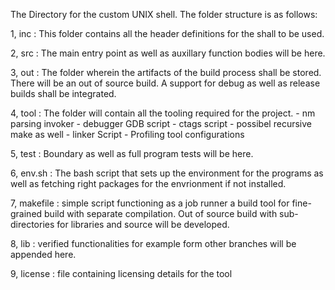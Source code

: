 The Directory for the custom UNIX shell. The folder structure is as follows:

1, inc : This folder contains all the header definitions for the shall to be used.

2, src : The main entry point as well as auxillary function bodies will be here.

3, out : The folder wherein the artifacts of the build process shall be stored.
         There will be an out of source build.
         A support for debug as well as release builds shall be integrated.

4, tool : The folder will contain all the tooling required for the project.
          - nm parsing invoker
          - debugger GDB script
          - ctags script
          - possibel recursive make as well
          - linker Script
          - Profiling tool configurations

5, test : Boundary as well as full program tests will be here.

6, env.sh : The bash script that sets up the environment for the programs as well as
            fetching right packages for the envrionment if not installed.

7, makefile : simple script functioning as a job runner a build tool for fine-grained
            build with separate compilation. Out of source build with sub-directories
            for libraries and source will be developed.

8, lib : verified functionalities for example form other branches will be appended here.

9, license : file containing licensing details for the tool